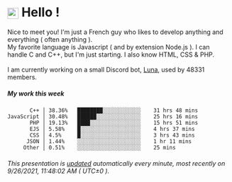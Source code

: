 # <img src="https://64.media.tumblr.com/a77fe63f35eafbe14be38765babf1cb2/ec4eb63d77592970-8f/s1280x1920/cb3343c17d8b4e6010ca747520d078d3dba9ac25.gif" style="vertical-align:middle" width="25px"> Hello !
Nice to meet you! I'm just a French guy who likes to develop anything and everything ( often anything ). <br/>My favorite language is Javascript ( and by extension Node.js ). I can handle C and C++, but I'm just starting. I also know HTML, CSS & PHP.<br/><br/>
I am currently working on a small Discord bot, [Luna](https://github.com/Asgarrrr/Luna), used by 48331 members.<br/>
##### My work this week<br/>
```
       C++ │ 38.36%   ████████░░░░░░░░░░░░    31 hrs 48 mins
JavaScript │ 30.48%   ██████░░░░░░░░░░░░░░    25 hrs 16 mins
       PHP │ 19.13%   ████░░░░░░░░░░░░░░░░    15 hrs 51 mins
       EJS │ 5.58%    █░░░░░░░░░░░░░░░░░░░    4 hrs 37 mins
       CSS │ 4.5%     █░░░░░░░░░░░░░░░░░░░    3 hrs 43 mins
      JSON │ 1.44%    ░░░░░░░░░░░░░░░░░░░░    1 hr 11 mins
     Other │ 0.51%    ░░░░░░░░░░░░░░░░░░░░    25 mins
```
###### This presentation is [updated](https://github.com/Asgarrrr) automatically every minute, most recently on 9/26/2021, 11:48:02 AM ( UTC±0 ).